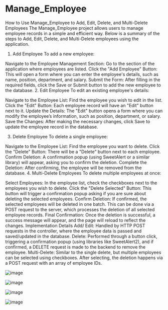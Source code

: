 # Manage_Employee
How to Use Manage_Employee to Add, Edit, Delete, and Multi-Delete Employees
The Manage_Employee project allows users to manage employee records in a simple and efficient way. Below is a summary of the steps to Add, Edit, Delete, and Multi-Delete employees using the application.
1. Add Employee
To add a new employee:

Navigate to the Employee Management Section: Go to the section of the application where employees are listed.
Click the "Add Employee" Button: This will open a form where you can enter the employee's details, such as name, position, department, and salary.
Submit the Form: After filling in the required fields, click the Save or Submit button to add the new employee to the database.
2. Edit Employee
To edit an existing employee's details:

Navigate to the Employee List: Find the employee you wish to edit in the list.
Click the "Edit" Button: Each employee record will have an "Edit" button next to it.
Update the Details: The "Edit" button opens a form where you can modify the employee’s information, such as position, department, or salary.
Save the Changes: After making the necessary changes, click Save to update the employee record in the database.

3. Delete Employee
To delete a single employee:

Navigate to the Employee List: Find the employee you want to delete.
Click the "Delete" Button: There will be a "Delete" button next to each employee.
Confirm Deletion: A confirmation popup (using SweetAlert or a similar library) will appear, asking you to confirm the deletion.
Complete the Deletion: After confirming, the employee will be removed from the database.
4. Multi-Delete Employees
To delete multiple employees at once:

Select Employees: In the employee list, check the checkboxes next to the employees you wish to delete.
Click the "Delete Selected" Button: This button will trigger a confirmation popup asking if you are sure about deleting the selected employees.
Confirm Deletion: If confirmed, the selected employees will be deleted in one batch. This can be done via a POST request to the server, which processes the deletion of all selected employee records.
Final Confirmation: Once the deletion is successful, a success message will appear, and the page will reload to reflect the changes.
Implementation Details
Add/ Edit: Handled by HTTP POST requests in the controller, where the employee data is passed and saved/updated in the database.
Delete: Performed through a button click, triggering a confirmation popup (using libraries like SweetAlert2), and if confirmed, a DELETE request is made to the backend to remove the employee.
Multi-Delete: Similar to the single delete, but multiple employees can be selected using checkboxes. After selecting, the deletion happens via a POST request with an array of employee IDs.

![image](https://github.com/user-attachments/assets/072774ae-af1f-40a6-a6b3-72185c9091da)

![image](https://github.com/user-attachments/assets/6887c60e-f37f-455f-b5ac-9589e98bec0c)

![image](https://github.com/user-attachments/assets/f3616fc6-ed0f-4f95-b42c-f050423dc8ea)

![image](https://github.com/user-attachments/assets/ef00b622-d87b-4575-b90c-67180aeeef25)



